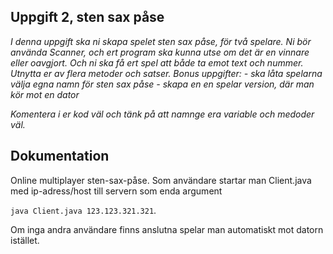 ## Uppgift 2, sten sax påse

*I denna uppgift ska ni skapa spelet sten sax påse, för två spelare.*
*Ni bör använda Scanner, och ert program ska kunna utse om det är en vinnare eller oavgjort.*
*Och ni ska få ert spel att både ta emot text och nummer.*
*Utnytta er av flera metoder och satser.*
*Bonus uppgifter:*
*- ska låta spelarna välja egna namn för sten sax påse*
*- skapa en en spelar version, där man kör mot en dator*

*Komentera i er kod väl och tänk på att namnge era variable och medoder väl.*

## Dokumentation

Online multiplayer sten-sax-påse. Som användare startar man Client.java med ip-adress/host till servern som enda argument 

`java Client.java 123.123.321.321`. 

Om inga andra användare finns anslutna spelar man automatiskt mot datorn istället.